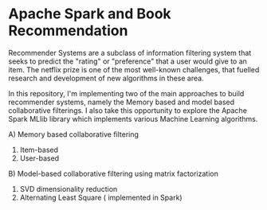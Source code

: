 # Apache Spark and Book Recommendation

Recommender Systems are a subclass of information filtering system that seeks to predict the "rating" or "preference" that a user would give to an item. The netflix prize is one of the most well-known challenges, that fuelled research and development of new algorithms in these area.

In this repository, I'm implementing two of the main approaches to build recommender systems, namely the Memory based and model based collaborative filterings. I also take this opportunity to explore the Apache Spark MLlib library which implements various Machine Learning algorithms.

A) Memory based collaborative filtering
1. Item-based
2. User-based 

B) Model-based collaborative filtering using matrix factorization
1. SVD dimensionality reduction
2. Alternating Least Square ( implemented in Spark)
